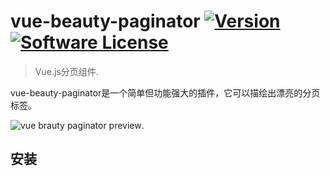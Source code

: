 # vue-beauty-paginator <a href="https://www.npmjs.com/package/vue-beauty-paginator"><img src="https://img.shields.io/npm/v/vuejs-paginator.svg" alt="Version"></a> [![Software License](https://img.shields.io/badge/license-MIT-brightgreen.svg?style=flat)](LICENSE)
> Vue.js分页组件.

vue-beauty-paginator是一个简单但功能强大的插件，它可以描绘出漂亮的分页标签。

![vue brauty paginator preview](https://github.com/qwbtc/vue-beauty-paginator/blob/master/dist/dist/image/show.gif).

## 安装
``` bash
